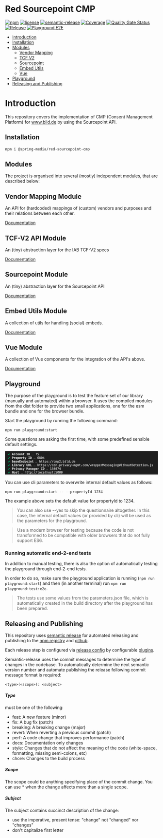 # Red Sourcepoint CMP

[![npm](https://img.shields.io/npm/v/@spring-media/red-sourcepoint-cmp)](https://www.npmjs.com/package/@spring-media/red-sourcepoint-cmp)
[![license](https://img.shields.io/npm/l/@spring-media/red-sourcepoint-cmp)](https://github.com/spring-media/red-sourcepoint-cmp/blob/master/LICENSE)
[![semantic-release](https://img.shields.io/badge/%20%20%F0%9F%93%A6%F0%9F%9A%80-semantic--release-e10079.svg)](https://github.com/semantic-release/semantic-release)
[![Coverage](https://sonarcloud.io/api/project_badges/measure?project=spring-media_red-sourcepoint-cmp&metric=coverage)](https://sonarcloud.io/dashboard?id=spring-media_red-sourcepoint-cmp)
[![Quality Gate Status](https://sonarcloud.io/api/project_badges/measure?project=spring-media_red-sourcepoint-cmp&metric=alert_status)](https://sonarcloud.io/dashboard?id=spring-media_red-sourcepoint-cmp)
[![Release](https://github.com/spring-media/red-sourcepoint-cmp/workflows/Release/badge.svg)](https://github.com/spring-media/red-sourcepoint-cmp/actions?query=workflow%3ARelease)
[![Playground E2E](https://github.com/spring-media/red-sourcepoint-cmp/workflows/Playground%20E2E/badge.svg)](https://github.com/spring-media/red-sourcepoint-cmp/actions?query=workflow%3A%22Playground+E2E%22)

* [Introduction](#introduction)
* [Installation](#installation)
* [Modules](#modules)
  * [Vendor Mapping](#vendor-mapping-module)
  * [TCF V2](#tcf-v2-api-module)
  * [Sourcepoint](#sourcepoint-module)
  * [Embed Utils](#embed-utils-module)
  * [Vue](#vue-module)
* [Playground](#playground)
* [Releasing and Publishing](#releasing-and-publishing)

# Introduction

This repository covers the implementation of CMP (Consent Management Platform) for www.bild.de by using the Sourcepoint API.

## Installation

```sh
npm i @spring-media/red-sourcepoint-cmp
```

## Modules

The project is organised into several (mostly) independent modules, that are described below:

## Vendor Mapping Module

An API for (hardcoded) mappings of (custom) vendors and purposes and their relations between each other.

[Documentation](src/vendor-mapping#vendor-mapping-module)

## TCF-V2 API Module

An (tiny) abstraction layer for the IAB TCF-V2 specs

[Documentation](src/tcf-v2#tcf-v2-api-module)

## Sourcepoint Module

An (tiny) abstraction layer for the Sourcepoint API

[Documentation](src/sourcepoint#sourcepoint-module)

## Embed Utils Module

A collection of utils for handling (social) embeds.

[Documentation](src/embed-utils#embed-utils-module)

## Vue Module

A collection of Vue components for the integration of the API's above.

[Documentation](src/vue#vue-integration-module)

## Playground

The purpose of the playground is to test the feature set of our library (manually and automated) within a browser.
It uses the compiled modules from the dist folder to provide two small applications, one for the esm bundle and one for the browser bundle.

Start the playground by running the following command:
```shell
npm run playground:start
```

Some questions are asking the first time, with some predefined sensible default settings.

<p>
  <img src="./docs/playground-prepare-dialogue.png" alt="Playground Prepare Dialogue" width="678" />
</p>

You can use cli parameters to overwrite internal default values as follows:
```shell
npm run playground:start -- --propertyId 1234
```
The example above sets the default value for propertyId to 1234.

> You can also use --yes to skip the questionnaire altogether. In this case, the internal default values (or provided by cli) will be used as the parameters for the playground.

> Use a modern browser for testing because the code is not transformed to be compatible with older browsers that do not fully support ES6.

### Running automatic end-2-end tests

In addition to manual testing, there is also the option of automatically testing the playground through end-2-end tests.

In order to do so, make sure the playground application is running (`npm run playground:start`) and then (in another terminal) run `npm run playground:test:e2e`.

> The tests use some values from the parameters.json file, which is automatically created in the build directory after the playground has been prepared.

## Releasing and Publishing

This repository uses [semantic release](https://semantic-release.gitbook.io/semantic-release/) 
for automated releasing and publishing to the [npm registry]((https://www.npmjs.com/package/@spring-media/red-sourcepoint-cmp)) and 
[github](https://github.com/spring-media/red-sourcepoint-cmp/releases).

Each release step is configured via [release config](release.config.js) 
by configurable [plugins](https://github.com/semantic-release/semantic-release/blob/master/docs/usage/plugins.md).

Semantic-release uses the commit messages to determine the type of changes in the codebase. 
To automatically determine the next semantic version number and automate publishing the release 
following commit message format is required:

```
<type>(<scope>): <subject>
```

##### Type

must be one of the following:
- feat: A new feature (minor)
- fix: A bug fix (patch)
- breaking: A breaking change (major)
- revert: When reverting a previous commit (patch)
- perf: A code change that improves performance (patch)
- docs: Documentation only changes
- style: Changes that do not affect the meaning of the code (white-space, formatting, missing semi-colons, etc)
- chore: Changes to the build process

##### Scope

The scope could be anything specifying place of the commit change. 
You can use * when the change affects more than a single scope.

##### Subject

The subject contains succinct description of the change:
- use the imperative, present tense: "change" not "changed" nor "changes"
- don't capitalize first letter
